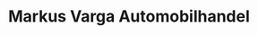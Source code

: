 ---
title: "Markus Varga Automobilhandel"
url: /gablitz/markus-varga-automobilhandel/
shop: Autohaus
---